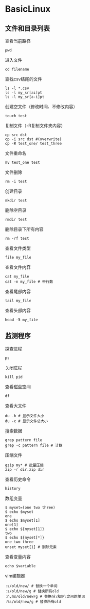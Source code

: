 # BasicLinux
## 文件和目录列表
查看当前路径
```shell
pwd
```
进入文件
```shell
cd filename
```
查找csv结尾的文件
```shell
ls -l *.csv
ls -l my_sr[ai]pt
ls -l my_sr[a-i]pt
```
创建空文件（修改时间、不修改内容）
```shell
touch test
```
复制文件（-R复制文件夹内容）
```shell
cp src dst
cp -i src dst #(overwrite)
cp -R test_one/ test_three
```
文件重命名
```shell
mv test_one test
```
文件删除
```shell
rm -i test
```
创建目录
```shell
mkdir test
```
删除空目录
```shell
rmdir test
```
删除目录下所有内容
```shell
rm -rf test
```
查看文件类型
```shell
file my_file
```
查看文件内容
```shell
cat my_file
cat -n my_file # 带行数
```
查看尾部内容
```shell
tail my_file
```
查看头部内容
```shell
head -5 my_file
```

## 监测程序
探查进程
```shell
ps
```
关闭进程
```shell
kill pid
```
查看磁盘空间
```shell
df
```
查看大文件
```shell
du -h # 显示文件大小
du -c # 显示文件总大小
```
搜索数据
```shell
grep pattern file
grep -c pattern file # 计数
```
压缩文件
```shell
gzip my* # 批量压缩
zip -r dir.zip dir
```
查看历史命令
```shell
history
```
数组变量
```shell
$ myset=(one two three)
$ echo $myset
one
$ echo $myset[1]
one[1]
$ echo ${myset[1]}
two
$ echo ${myset[*]}
one two three
unset myset[1] # 删除元素
```
查看变量内容
```shell
echo $variable
```
vim编辑器
```shell
:s/old/new/ # 替换一个单词
:s/old/new/g # 替换所有old
:n,ms/old/new/g # 替换n行和m行之间的单词
:%s/old/new/g # 替换所有old
```
